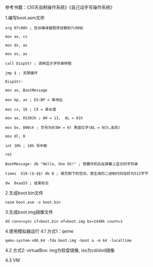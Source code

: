 参考书籍：《30天自制操作系统》《自己动手写操作系统》

1.编写boot.asm文件

```shell
org 07c00h ; 告诉编译器程序加载到7c00处

mov ax, cs

mov ds, ax

mov es, ax

call DispStr ; 调用显示字符串例程

jmp $ ; 无限循环

DispStr:

mov ax, BootMessage

mov bp, ax ; ES:BP = 串地址

mov cx, 16 ; CX = 串长度

mov ax, 01301h ; AH = 13,  AL = 01h

mov bx, 000ch ; 页号为0(BH = 0) 黑底红字(BL = 0Ch,高亮)

mov dl, 0

int 10h ; 10h 号中断

ret

BootMessage: db "Hello, One OS!" ; 想要开机后在屏幕上显示的字符串

times  510-($-$$) db 0 ; 填充剩下的空间，使生成的二进制代码恰好为512字节

dw  0xaa55 ; 结束标志
```

2.生成boot.bin文件
```shell
nasm boot.asm -o boot.bin
```

3.生成boot.img镜像文件
```shell
dd conv=sync if=boot.bin of=boot.img bs=1440k count=1
```

4.使用模拟器运行
4.1 方式1：qeme
```shell
qemu-system-x86_64 -fda boot.img -boot a -m 64 -localtime
```
4.2 方式2: virtualBox: img为软盘镜像, iso为cd/dvd镜像

4.3 VM

